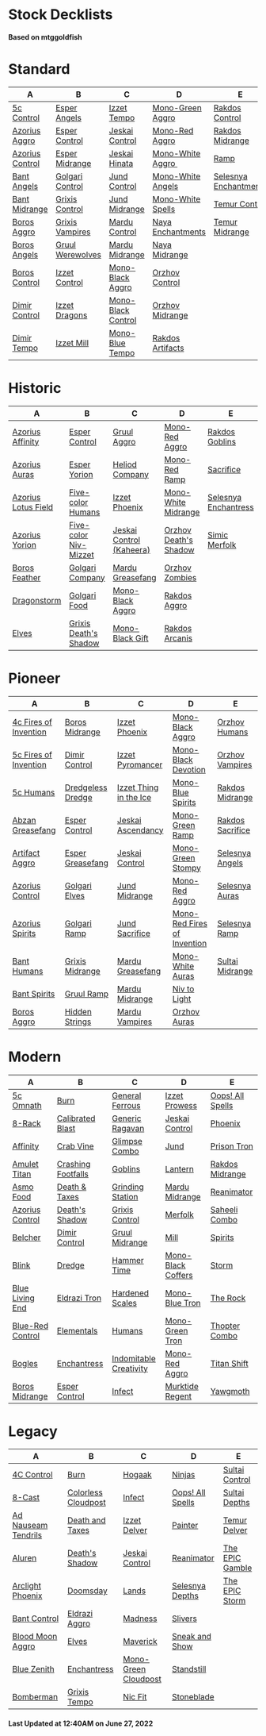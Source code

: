 # Stock Decklists
#### Based on mtggoldfish


# Standard

|                                A                                 |                                 B                                  |                                   C                                    |                                   D                                    |                                      E                                       |
|------------------------------------------------------------------|--------------------------------------------------------------------|------------------------------------------------------------------------|------------------------------------------------------------------------|------------------------------------------------------------------------------|
|[5c Control](./mtggoldfish/Standard/decks/5c_Control.md)          |[Esper Angels](./mtggoldfish/Standard/decks/Esper_Angels.md)        |[Izzet Tempo](./mtggoldfish/Standard/decks/Izzet_Tempo.md)              |[Mono-Green Aggro](./mtggoldfish/Standard/decks/Mono-Green_Aggro.md)    |[Rakdos Control](./mtggoldfish/Standard/decks/Rakdos_Control.md)              |
|[Azorius Aggro](./mtggoldfish/Standard/decks/Azorius_Aggro.md)    |[Esper Control](./mtggoldfish/Standard/decks/Esper_Control.md)      |[Jeskai Control](./mtggoldfish/Standard/decks/Jeskai_Control.md)        |[Mono-Red Aggro](./mtggoldfish/Standard/decks/Mono-Red_Aggro.md)        |[Rakdos Midrange](./mtggoldfish/Standard/decks/Rakdos_Midrange.md)            |
|[Azorius Control](./mtggoldfish/Standard/decks/Azorius_Control.md)|[Esper Midrange](./mtggoldfish/Standard/decks/Esper_Midrange.md)    |[Jeskai Hinata](./mtggoldfish/Standard/decks/Jeskai_Hinata.md)          |[Mono-White Aggro ️](./mtggoldfish/Standard/decks/Mono-White_Aggro_️.md)|[Ramp](./mtggoldfish/Standard/decks/Ramp.md)                                  |
|[Bant Angels](./mtggoldfish/Standard/decks/Bant_Angels.md)        |[Golgari Control](./mtggoldfish/Standard/decks/Golgari_Control.md)  |[Jund Control](./mtggoldfish/Standard/decks/Jund_Control.md)            |[Mono-White Angels](./mtggoldfish/Standard/decks/Mono-White_Angels.md)  |[Selesnya Enchantments](./mtggoldfish/Standard/decks/Selesnya_Enchantments.md)|
|[Bant Midrange](./mtggoldfish/Standard/decks/Bant_Midrange.md)    |[Grixis Control](./mtggoldfish/Standard/decks/Grixis_Control.md)    |[Jund Midrange](./mtggoldfish/Standard/decks/Jund_Midrange.md)          |[Mono-White Spells](./mtggoldfish/Standard/decks/Mono-White_Spells.md)  |[Temur Control](./mtggoldfish/Standard/decks/Temur_Control.md)                |
|[Boros Aggro](./mtggoldfish/Standard/decks/Boros_Aggro.md)        |[Grixis Vampires](./mtggoldfish/Standard/decks/Grixis_Vampires.md)  |[Mardu Control](./mtggoldfish/Standard/decks/Mardu_Control.md)          |[Naya Enchantments](./mtggoldfish/Standard/decks/Naya_Enchantments.md)  |[Temur Midrange](./mtggoldfish/Standard/decks/Temur_Midrange.md)              |
|[Boros Angels](./mtggoldfish/Standard/decks/Boros_Angels.md)      |[Gruul Werewolves](./mtggoldfish/Standard/decks/Gruul_Werewolves.md)|[Mardu Midrange](./mtggoldfish/Standard/decks/Mardu_Midrange.md)        |[Naya Midrange](./mtggoldfish/Standard/decks/Naya_Midrange.md)          |                                                                              |
|[Boros Control](./mtggoldfish/Standard/decks/Boros_Control.md)    |[Izzet Control](./mtggoldfish/Standard/decks/Izzet_Control.md)      |[Mono-Black Aggro](./mtggoldfish/Standard/decks/Mono-Black_Aggro.md)    |[Orzhov Control](./mtggoldfish/Standard/decks/Orzhov_Control.md)        |                                                                              |
|[Dimir Control](./mtggoldfish/Standard/decks/Dimir_Control.md)    |[Izzet Dragons](./mtggoldfish/Standard/decks/Izzet_Dragons.md)      |[Mono-Black Control](./mtggoldfish/Standard/decks/Mono-Black_Control.md)|[Orzhov Midrange](./mtggoldfish/Standard/decks/Orzhov_Midrange.md)      |                                                                              |
|[Dimir Tempo](./mtggoldfish/Standard/decks/Dimir_Tempo.md)        |[Izzet Mill](./mtggoldfish/Standard/decks/Izzet_Mill.md)            |[Mono-Blue Tempo](./mtggoldfish/Standard/decks/Mono-Blue_Tempo.md)      |[Rakdos Artifacts](./mtggoldfish/Standard/decks/Rakdos_Artifacts.md)    |                                                                              |


# Historic

|                                    A                                     |                                      B                                       |                                         C                                          |                                      D                                       |                                     E                                      |
|--------------------------------------------------------------------------|------------------------------------------------------------------------------|------------------------------------------------------------------------------------|------------------------------------------------------------------------------|----------------------------------------------------------------------------|
|[Azorius Affinity](./mtggoldfish/Historic/decks/Azorius_Affinity.md)      |[Esper Control](./mtggoldfish/Historic/decks/Esper_Control.md)                |[Gruul Aggro](./mtggoldfish/Historic/decks/Gruul_Aggro.md)                          |[Mono-Red Aggro](./mtggoldfish/Historic/decks/Mono-Red_Aggro.md)              |[Rakdos Goblins](./mtggoldfish/Historic/decks/Rakdos_Goblins.md)            |
|[Azorius Auras](./mtggoldfish/Historic/decks/Azorius_Auras.md)            |[Esper Yorion](./mtggoldfish/Historic/decks/Esper_Yorion.md)                  |[Heliod Company](./mtggoldfish/Historic/decks/Heliod_Company.md)                    |[Mono-Red Ramp](./mtggoldfish/Historic/decks/Mono-Red_Ramp.md)                |[Sacrifice](./mtggoldfish/Historic/decks/Sacrifice.md)                      |
|[Azorius Lotus Field](./mtggoldfish/Historic/decks/Azorius_Lotus_Field.md)|[Five-color Humans](./mtggoldfish/Historic/decks/Five-color_Humans.md)        |[Izzet Phoenix](./mtggoldfish/Historic/decks/Izzet_Phoenix.md)                      |[Mono-White Midrange](./mtggoldfish/Historic/decks/Mono-White_Midrange.md)    |[Selesnya Enchantress](./mtggoldfish/Historic/decks/Selesnya_Enchantress.md)|
|[Azorius Yorion](./mtggoldfish/Historic/decks/Azorius_Yorion.md)          |[Five-color Niv-Mizzet](./mtggoldfish/Historic/decks/Five-color_Niv-Mizzet.md)|[Jeskai Control (Kaheera)](./mtggoldfish/Historic/decks/Jeskai_Control_(Kaheera).md)|[Orzhov Death's Shadow](./mtggoldfish/Historic/decks/Orzhov_Death's_Shadow.md)|[Simic Merfolk](./mtggoldfish/Historic/decks/Simic_Merfolk.md)              |
|[Boros Feather](./mtggoldfish/Historic/decks/Boros_Feather.md)            |[Golgari Company](./mtggoldfish/Historic/decks/Golgari_Company.md)            |[Mardu Greasefang](./mtggoldfish/Historic/decks/Mardu_Greasefang.md)                |[Orzhov Zombies](./mtggoldfish/Historic/decks/Orzhov_Zombies.md)              |                                                                            |
|[Dragonstorm](./mtggoldfish/Historic/decks/Dragonstorm.md)                |[Golgari Food](./mtggoldfish/Historic/decks/Golgari_Food.md)                  |[Mono-Black Aggro](./mtggoldfish/Historic/decks/Mono-Black_Aggro.md)                |[Rakdos Aggro](./mtggoldfish/Historic/decks/Rakdos_Aggro.md)                  |                                                                            |
|[Elves](./mtggoldfish/Historic/decks/Elves.md)                            |[Grixis Death's Shadow](./mtggoldfish/Historic/decks/Grixis_Death's_Shadow.md)|[Mono-Black Gift](./mtggoldfish/Historic/decks/Mono-Black_Gift.md)                  |[Rakdos Arcanis](./mtggoldfish/Historic/decks/Rakdos_Arcanis.md)              |                                                                            |


# Pioneer

|                                      A                                      |                                  B                                  |                                       C                                       |                                            D                                            |                                 E                                 |
|-----------------------------------------------------------------------------|---------------------------------------------------------------------|-------------------------------------------------------------------------------|-----------------------------------------------------------------------------------------|-------------------------------------------------------------------|
|[4c Fires of Invention](./mtggoldfish/Pioneer/decks/4c_Fires_of_Invention.md)|[Boros Midrange](./mtggoldfish/Pioneer/decks/Boros_Midrange.md)      |[Izzet Phoenix](./mtggoldfish/Pioneer/decks/Izzet_Phoenix.md)                  |[Mono-Black Aggro](./mtggoldfish/Pioneer/decks/Mono-Black_Aggro.md)                      |[Orzhov Humans](./mtggoldfish/Pioneer/decks/Orzhov_Humans.md)      |
|[5c Fires of Invention](./mtggoldfish/Pioneer/decks/5c_Fires_of_Invention.md)|[Dimir Control](./mtggoldfish/Pioneer/decks/Dimir_Control.md)        |[Izzet Pyromancer](./mtggoldfish/Pioneer/decks/Izzet_Pyromancer.md)            |[Mono-Black Devotion](./mtggoldfish/Pioneer/decks/Mono-Black_Devotion.md)                |[Orzhov Vampires](./mtggoldfish/Pioneer/decks/Orzhov_Vampires.md)  |
|[5c Humans](./mtggoldfish/Pioneer/decks/5c_Humans.md)                        |[Dredgeless Dredge](./mtggoldfish/Pioneer/decks/Dredgeless_Dredge.md)|[Izzet Thing in the Ice](./mtggoldfish/Pioneer/decks/Izzet_Thing_in_the_Ice.md)|[Mono-Blue Spirits](./mtggoldfish/Pioneer/decks/Mono-Blue_Spirits.md)                    |[Rakdos Midrange](./mtggoldfish/Pioneer/decks/Rakdos_Midrange.md)  |
|[Abzan Greasefang](./mtggoldfish/Pioneer/decks/Abzan_Greasefang.md)          |[Esper Control](./mtggoldfish/Pioneer/decks/Esper_Control.md)        |[Jeskai Ascendancy](./mtggoldfish/Pioneer/decks/Jeskai_Ascendancy.md)          |[Mono-Green Ramp](./mtggoldfish/Pioneer/decks/Mono-Green_Ramp.md)                        |[Rakdos Sacrifice](./mtggoldfish/Pioneer/decks/Rakdos_Sacrifice.md)|
|[Artifact Aggro](./mtggoldfish/Pioneer/decks/Artifact_Aggro.md)              |[Esper Greasefang](./mtggoldfish/Pioneer/decks/Esper_Greasefang.md)  |[Jeskai Control](./mtggoldfish/Pioneer/decks/Jeskai_Control.md)                |[Mono-Green Stompy](./mtggoldfish/Pioneer/decks/Mono-Green_Stompy.md)                    |[Selesnya Angels](./mtggoldfish/Pioneer/decks/Selesnya_Angels.md)  |
|[Azorius Control](./mtggoldfish/Pioneer/decks/Azorius_Control.md)            |[Golgari Elves](./mtggoldfish/Pioneer/decks/Golgari_Elves.md)        |[Jund Midrange](./mtggoldfish/Pioneer/decks/Jund_Midrange.md)                  |[Mono-Red Aggro](./mtggoldfish/Pioneer/decks/Mono-Red_Aggro.md)                          |[Selesnya Auras](./mtggoldfish/Pioneer/decks/Selesnya_Auras.md)    |
|[Azorius Spirits](./mtggoldfish/Pioneer/decks/Azorius_Spirits.md)            |[Golgari Ramp](./mtggoldfish/Pioneer/decks/Golgari_Ramp.md)          |[Jund Sacrifice](./mtggoldfish/Pioneer/decks/Jund_Sacrifice.md)                |[Mono-Red Fires of Invention](./mtggoldfish/Pioneer/decks/Mono-Red_Fires_of_Invention.md)|[Selesnya Ramp](./mtggoldfish/Pioneer/decks/Selesnya_Ramp.md)      |
|[Bant Humans](./mtggoldfish/Pioneer/decks/Bant_Humans.md)                    |[Grixis Midrange](./mtggoldfish/Pioneer/decks/Grixis_Midrange.md)    |[Mardu Greasefang](./mtggoldfish/Pioneer/decks/Mardu_Greasefang.md)            |[Mono-White Auras](./mtggoldfish/Pioneer/decks/Mono-White_Auras.md)                      |[Sultai Midrange](./mtggoldfish/Pioneer/decks/Sultai_Midrange.md)  |
|[Bant Spirits](./mtggoldfish/Pioneer/decks/Bant_Spirits.md)                  |[Gruul Ramp](./mtggoldfish/Pioneer/decks/Gruul_Ramp.md)              |[Mardu Midrange](./mtggoldfish/Pioneer/decks/Mardu_Midrange.md)                |[Niv to Light](./mtggoldfish/Pioneer/decks/Niv_to_Light.md)                              |                                                                   |
|[Boros Aggro](./mtggoldfish/Pioneer/decks/Boros_Aggro.md)                    |[Hidden Strings](./mtggoldfish/Pioneer/decks/Hidden_Strings.md)      |[Mardu Vampires](./mtggoldfish/Pioneer/decks/Mardu_Vampires.md)                |[Orzhov Auras](./mtggoldfish/Pioneer/decks/Orzhov_Auras.md)                              |                                                                   |


# Modern

|                                A                                 |                                  B                                   |                                      C                                       |                                  D                                   |                                E                                 |
|------------------------------------------------------------------|----------------------------------------------------------------------|------------------------------------------------------------------------------|----------------------------------------------------------------------|------------------------------------------------------------------|
|[5c Omnath](./mtggoldfish/Modern/decks/5c_Omnath.md)              |[Burn](./mtggoldfish/Modern/decks/Burn.md)                            |[General Ferrous](./mtggoldfish/Modern/decks/General_Ferrous.md)              |[Izzet Prowess](./mtggoldfish/Modern/decks/Izzet_Prowess.md)          |[Oops! All Spells](./mtggoldfish/Modern/decks/Oops!_All_Spells.md)|
|[8-Rack](./mtggoldfish/Modern/decks/8-Rack.md)                    |[Calibrated Blast](./mtggoldfish/Modern/decks/Calibrated_Blast.md)    |[Generic Ragavan](./mtggoldfish/Modern/decks/Generic_Ragavan.md)              |[Jeskai Control](./mtggoldfish/Modern/decks/Jeskai_Control.md)        |[Phoenix](./mtggoldfish/Modern/decks/Phoenix.md)                  |
|[Affinity](./mtggoldfish/Modern/decks/Affinity.md)                |[Crab Vine](./mtggoldfish/Modern/decks/Crab_Vine.md)                  |[Glimpse Combo](./mtggoldfish/Modern/decks/Glimpse_Combo.md)                  |[Jund](./mtggoldfish/Modern/decks/Jund.md)                            |[Prison Tron](./mtggoldfish/Modern/decks/Prison_Tron.md)          |
|[Amulet Titan](./mtggoldfish/Modern/decks/Amulet_Titan.md)        |[Crashing Footfalls](./mtggoldfish/Modern/decks/Crashing_Footfalls.md)|[Goblins](./mtggoldfish/Modern/decks/Goblins.md)                              |[Lantern](./mtggoldfish/Modern/decks/Lantern.md)                      |[Rakdos Midrange](./mtggoldfish/Modern/decks/Rakdos_Midrange.md)  |
|[Asmo Food](./mtggoldfish/Modern/decks/Asmo_Food.md)              |[Death & Taxes](./mtggoldfish/Modern/decks/Death_&_Taxes.md)          |[Grinding Station](./mtggoldfish/Modern/decks/Grinding_Station.md)            |[Mardu Midrange](./mtggoldfish/Modern/decks/Mardu_Midrange.md)        |[Reanimator](./mtggoldfish/Modern/decks/Reanimator.md)            |
|[Azorius Control](./mtggoldfish/Modern/decks/Azorius_Control.md)  |[Death's Shadow](./mtggoldfish/Modern/decks/Death's_Shadow.md)        |[Grixis Control](./mtggoldfish/Modern/decks/Grixis_Control.md)                |[Merfolk](./mtggoldfish/Modern/decks/Merfolk.md)                      |[Saheeli Combo](./mtggoldfish/Modern/decks/Saheeli_Combo.md)      |
|[Belcher](./mtggoldfish/Modern/decks/Belcher.md)                  |[Dimir Control](./mtggoldfish/Modern/decks/Dimir_Control.md)          |[Gruul Midrange](./mtggoldfish/Modern/decks/Gruul_Midrange.md)                |[Mill](./mtggoldfish/Modern/decks/Mill.md)                            |[Spirits](./mtggoldfish/Modern/decks/Spirits.md)                  |
|[Blink](./mtggoldfish/Modern/decks/Blink.md)                      |[Dredge](./mtggoldfish/Modern/decks/Dredge.md)                        |[Hammer Time](./mtggoldfish/Modern/decks/Hammer_Time.md)                      |[Mono-Black Coffers](./mtggoldfish/Modern/decks/Mono-Black_Coffers.md)|[Storm](./mtggoldfish/Modern/decks/Storm.md)                      |
|[Blue Living End](./mtggoldfish/Modern/decks/Blue_Living_End.md)  |[Eldrazi Tron](./mtggoldfish/Modern/decks/Eldrazi_Tron.md)            |[Hardened Scales](./mtggoldfish/Modern/decks/Hardened_Scales.md)              |[Mono-Blue Tron](./mtggoldfish/Modern/decks/Mono-Blue_Tron.md)        |[The Rock](./mtggoldfish/Modern/decks/The_Rock.md)                |
|[Blue-Red Control](./mtggoldfish/Modern/decks/Blue-Red_Control.md)|[Elementals](./mtggoldfish/Modern/decks/Elementals.md)                |[Humans](./mtggoldfish/Modern/decks/Humans.md)                                |[Mono-Green Tron](./mtggoldfish/Modern/decks/Mono-Green_Tron.md)      |[Thopter Combo](./mtggoldfish/Modern/decks/Thopter_Combo.md)      |
|[Bogles](./mtggoldfish/Modern/decks/Bogles.md)                    |[Enchantress](./mtggoldfish/Modern/decks/Enchantress.md)              |[Indomitable Creativity](./mtggoldfish/Modern/decks/Indomitable_Creativity.md)|[Mono-Red Aggro](./mtggoldfish/Modern/decks/Mono-Red_Aggro.md)        |[Titan Shift](./mtggoldfish/Modern/decks/Titan_Shift.md)          |
|[Boros Midrange](./mtggoldfish/Modern/decks/Boros_Midrange.md)    |[Esper Control](./mtggoldfish/Modern/decks/Esper_Control.md)          |[Infect](./mtggoldfish/Modern/decks/Infect.md)                                |[Murktide Regent](./mtggoldfish/Modern/decks/Murktide_Regent.md)      |[Yawgmoth](./mtggoldfish/Modern/decks/Yawgmoth.md)                |


# Legacy

|                                   A                                    |                                   B                                    |                                    C                                     |                                D                                 |                               E                                |
|------------------------------------------------------------------------|------------------------------------------------------------------------|--------------------------------------------------------------------------|------------------------------------------------------------------|----------------------------------------------------------------|
|[4C Control](./mtggoldfish/Legacy/decks/4C_Control.md)                  |[Burn](./mtggoldfish/Legacy/decks/Burn.md)                              |[Hogaak](./mtggoldfish/Legacy/decks/Hogaak.md)                            |[Ninjas](./mtggoldfish/Legacy/decks/Ninjas.md)                    |[Sultai Control](./mtggoldfish/Legacy/decks/Sultai_Control.md)  |
|[8-Cast](./mtggoldfish/Legacy/decks/8-Cast.md)                          |[Colorless Cloudpost](./mtggoldfish/Legacy/decks/Colorless_Cloudpost.md)|[Infect](./mtggoldfish/Legacy/decks/Infect.md)                            |[Oops! All Spells](./mtggoldfish/Legacy/decks/Oops!_All_Spells.md)|[Sultai Depths](./mtggoldfish/Legacy/decks/Sultai_Depths.md)    |
|[Ad Nauseam Tendrils](./mtggoldfish/Legacy/decks/Ad_Nauseam_Tendrils.md)|[Death and Taxes](./mtggoldfish/Legacy/decks/Death_and_Taxes.md)        |[Izzet Delver](./mtggoldfish/Legacy/decks/Izzet_Delver.md)                |[Painter](./mtggoldfish/Legacy/decks/Painter.md)                  |[Temur Delver](./mtggoldfish/Legacy/decks/Temur_Delver.md)      |
|[Aluren](./mtggoldfish/Legacy/decks/Aluren.md)                          |[Death's Shadow](./mtggoldfish/Legacy/decks/Death's_Shadow.md)          |[Jeskai Control](./mtggoldfish/Legacy/decks/Jeskai_Control.md)            |[Reanimator](./mtggoldfish/Legacy/decks/Reanimator.md)            |[The EPIC Gamble](./mtggoldfish/Legacy/decks/The_EPIC_Gamble.md)|
|[Arclight Phoenix](./mtggoldfish/Legacy/decks/Arclight_Phoenix.md)      |[Doomsday](./mtggoldfish/Legacy/decks/Doomsday.md)                      |[Lands](./mtggoldfish/Legacy/decks/Lands.md)                              |[Selesnya Depths](./mtggoldfish/Legacy/decks/Selesnya_Depths.md)  |[The EPIC Storm](./mtggoldfish/Legacy/decks/The_EPIC_Storm.md)  |
|[Bant Control](./mtggoldfish/Legacy/decks/Bant_Control.md)              |[Eldrazi Aggro](./mtggoldfish/Legacy/decks/Eldrazi_Aggro.md)            |[Madness](./mtggoldfish/Legacy/decks/Madness.md)                          |[Slivers](./mtggoldfish/Legacy/decks/Slivers.md)                  |                                                                |
|[Blood Moon Aggro](./mtggoldfish/Legacy/decks/Blood_Moon_Aggro.md)      |[Elves](./mtggoldfish/Legacy/decks/Elves.md)                            |[Maverick](./mtggoldfish/Legacy/decks/Maverick.md)                        |[Sneak and Show](./mtggoldfish/Legacy/decks/Sneak_and_Show.md)    |                                                                |
|[Blue Zenith](./mtggoldfish/Legacy/decks/Blue_Zenith.md)                |[Enchantress](./mtggoldfish/Legacy/decks/Enchantress.md)                |[Mono-Green Cloudpost](./mtggoldfish/Legacy/decks/Mono-Green_Cloudpost.md)|[Standstill](./mtggoldfish/Legacy/decks/Standstill.md)            |                                                                |
|[Bomberman](./mtggoldfish/Legacy/decks/Bomberman.md)                    |[Grixis Tempo](./mtggoldfish/Legacy/decks/Grixis_Tempo.md)              |[Nic Fit](./mtggoldfish/Legacy/decks/Nic_Fit.md)                          |[Stoneblade](./mtggoldfish/Legacy/decks/Stoneblade.md)            |                                                                |



#### Last Updated at 12:40AM on June 27, 2022